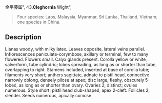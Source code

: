 金平藤属",
43.**Cleghornia** Wight",

> Four species: Laos, Malaysia, Myanmar, Sri Lanka, Thailand, Vietnam; one species in China.

## Description
Lianas woody, with milky latex. Leaves opposite, lateral veins parallel. Inflorescences paniculate-corymbose, axillary or terminal, few to many flowered. Flowers small. Calyx glands present. Corolla yellow or white, salverform, tube cylindric; lobes spreading, as long as or shorter than tube, overlapping to right. Stamens included, inserted at base of corolla tube; filaments very short; anthers sagittate, adnate to pistil head, connective narrowly oblong, densely pilose at apex; disc large, fleshy, obscurely 5-lobed, as long as or shorter than ovary. Ovaries 2, distinct; ovules numerous. Style short; pistil head club-shaped, apex 2-cleft. Follicles 2, slender. Seeds numerous, apically comose.
